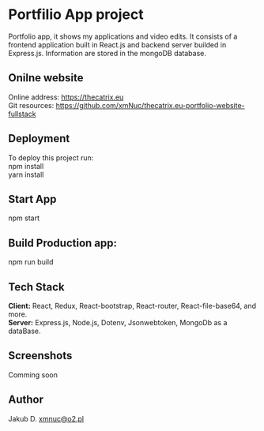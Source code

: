 # Portfilio App project

Portfolio app, it shows my applications and video edits.
It consists of a frontend application built in React.js and backend server builded in Express.js.
Information are stored in the mongoDB database.
<br>

## Onilne website

Online address:  https://thecatrix.eu
<br>
Git resources: https://github.com/xmNuc/thecatrix.eu-portfolio-website-fullstack
<br>

## Deployment

To deploy this project run:<br>
npm install<br>
yarn install

## Start App
npm start

## Build Production app:
npm run build
<br>
## Tech Stack
**Client:**  React, Redux, React-bootstrap, React-router, React-file-base64, and more.<br>
**Server:** Express.js, Node.js, Dotenv, Jsonwebtoken, MongoDb as a dataBase.<br>
## Screenshots
Comming soon

## Author
Jakub D.
xmnuc@o2.pl



